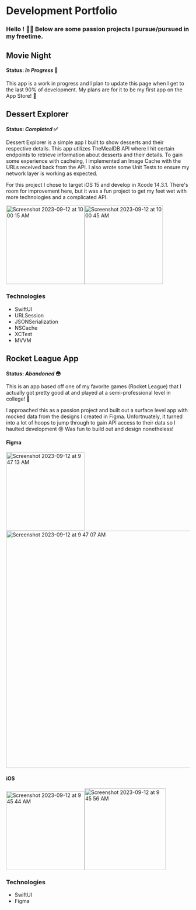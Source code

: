 # Development Portfolio
### Hello ! 🙋‍♂️ Below are some passion projects I pursue/pursued in my freetime.

## Movie Night

#### Status: _In Progress_ 👀

This app is a work in progress and I plan to update this page when I get to the last 90% of development. My plans are for it to be my first app on the App Store! 🤞

## Dessert Explorer

#### Status: _Completed_ ✅

Dessert Explorer is a simple app I built to show desserts and their respective details. This app utilizes TheMealDB API where I hit certain endpoints to retrieve information about desserts and their details. To gain some experience with cacheing, I implemented an Image Cache with the URLs received back from the API. I also wrote some Unit Tests to ensure my network layer is working as expected.

For this project I chose to target iOS 15 and develop in Xcode 14.3.1. There's room for improvement here, but it was a fun project to get my feet wet with more technologies and a complicated API.

<img width="215" alt="Screenshot 2023-09-12 at 10 00 15 AM" src="https://github.com/boone5/Dev-Portfolio/assets/67722664/12e054b8-539b-4136-a108-5be0c82f7c77"><img width="215" alt="Screenshot 2023-09-12 at 10 00 45 AM" src="https://github.com/boone5/Dev-Portfolio/assets/67722664/329f10f8-66aa-4f1e-ac84-7f5d31a0f39d">



### Technologies
- SwiftUI
- URLSession
- JSONSerialization
- NSCache
- XCTest
- MVVM

## Rocket League App

#### Status: _Abandoned_ 😳

This is an app based off one of my favorite games (Rocket League) that I actually got pretty good at and played at a semi-professional level in college! 🚀

I approached this as a passion project and built out a surface level app with mocked data from the designs I created in Figma. Unfortnuately, it turned into a lot of hoops to jump through to gain API access to their data so I haulted development 😞 Was fun to build out and design nonetheless!

#### Figma
<img width="215" alt="Screenshot 2023-09-12 at 9 47 13 AM" src="https://github.com/boone5/Dev-Portfolio/assets/67722664/ae4efc2d-9a3c-466d-b7ae-a8e33ba8dddb"><img width="648" alt="Screenshot 2023-09-12 at 9 47 07 AM" src="https://github.com/boone5/Dev-Portfolio/assets/67722664/759b069d-0355-4810-94c2-eaf84307b47f">

#### iOS 
<img width="215" alt="Screenshot 2023-09-12 at 9 45 44 AM" src="https://github.com/boone5/Dev-Portfolio/assets/67722664/82a41ad0-2373-4f16-8f3f-237926799201"><img width="223" alt="Screenshot 2023-09-12 at 9 45 56 AM" src="https://github.com/boone5/Dev-Portfolio/assets/67722664/49cca244-ad40-46c5-ba95-d7b3ce1d1b05">

### Technologies
- SwiftUI
- Figma

